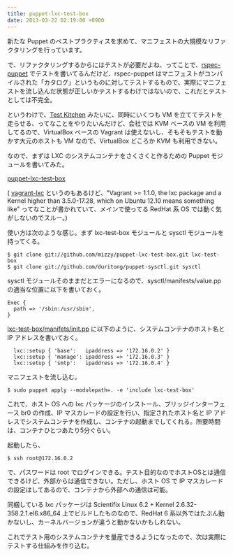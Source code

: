 ```yaml
---
title: puppet-lxc-test-box
date: 2013-03-22 02:19:00 +0900
---
```


新たな Puppet のベストプラクティスを求めて、マニフェストの大規模なリファクタリングを行っています。

で、リファクタリングするからにはテストが必要だよね、ってことで、[rspec-puppet](http://rspec-puppet.com/) でテストを書いてるんだけど、rspec-puppet はマニフェストがコンパイルされた「カタログ」というものに対してテストするもので、実際にマニフェストを流し込んだ状態が正しいかテストするわけではないので、これだとテストとしては不完全。

というわけで、[Test Kitchen](https://github.com/opscode/test-kitchen) みたいに、同時にいくつも VM を立ててテストを走らせる、ってなことをやりたいんだけど、会社では KVM ベースの VM を利用してるので、VirtualBox ベースの Vagrant は使えないし、そもそもテストを動かす大元のホストも VM なので、VirtualBox どころか KVM も利用できない。

なので、まずは LXC のシステムコンテナをさくさくと作るための Puppet モジュールを書いてみた。

[puppet-lxc-test-box](https://github.com/mizzy/puppet-lxc-test-box)

( [vagrant-lxc](https://github.com/fgrehm/vagrant-lxc) というのもあるけど、"Vagrant >= 1.1.0, the lxc package and a Kernel higher than 3.5.0-17.28, which on Ubuntu 12.10 means something like" ってなことが書かれていて、メインで使ってる RedHat 系 OS では動く気がしないのでスルー。)

使い方は次のような感じ。まず lxc-test-box モジュールと sysctl モジュールを持ってくる。

```
$ git clone git://github.com/mizzy/puppet-lxc-test-box.git lxc-test-box
$ git clone git://github.com/duritong/puppet-sysctl.git sysctl
```

sysctl モジュールそのままだとエラーになるので、sysctl/manifests/value.pp の適当な位置に以下を書いておく。

```
Exec {
  path => '/sbin:/usr/sbin',
}
```

[lxc-test-box/manifets/init.pp](https://github.com/mizzy/puppet-lxc-test-box/blob/master/manifests/init.pp) に以下のように、システムコンテナのホスト名と IP アドレスを書いておく。

```
  lxc::setup { 'base':   ipaddress => '172.16.0.2' }
  lxc::setup { 'manage': ipaddress => '172.16.0.3' }
  lxc::setup { 'smtp':   ipaddress => '172.16.0.4' }
```

マニフェストを流し込む。

```
$ sudo puppet apply --modulepath=. -e 'include lxc-test-box'
```

これで、ホスト OS への lxc パッケージのインストール、ブリッジインターフェース br0 の作成、IP マスカレードの設定を行い、指定されたホスト名と IP アドレスでシステムコンテナを作成し、コンテナの起動までしてくれる。所要時間は、コンテナひとつあたり5分ぐらい。

起動したら、

```
$ ssh root@172.16.0.2
```

で、パスワードは root でログインできる。テスト目的なのでホストOSとは通信できるけど、外部からは通信できない。ただし、ホスト OS で IP マスカレードの設定はしてあるので、コンテナから外部への通信は可能。

同梱している lxc パッケージは Scientifix Linux 6.2 + Kernel 2.6.32-358.2.1.el6.x86_64 上でビルドしたものなので、RedHat 6 系以外ではたぶん動かないし、カーネルバージョンが違うと動かないかもしれない。

これでテスト用のシステムコンテナを量産できるようになったので、次は実際にテストする仕組みを作り込む。
